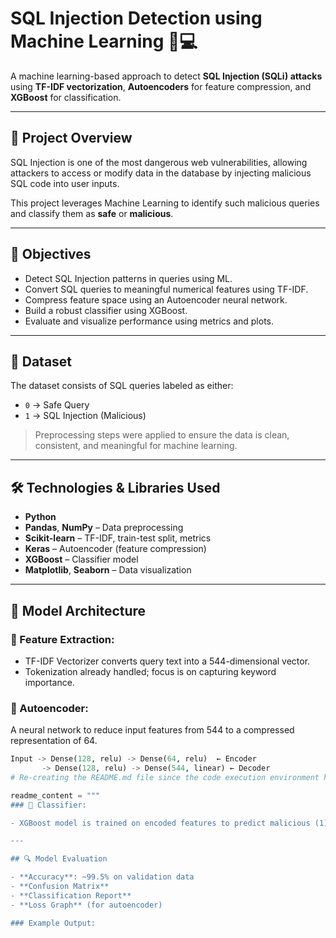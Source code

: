 # SQL Injection Detection using Machine Learning 🔐💻

A machine learning-based approach to detect **SQL Injection (SQLi) attacks** using **TF-IDF vectorization**, **Autoencoders** for feature compression, and **XGBoost** for classification.

---

## 🧠 Project Overview

SQL Injection is one of the most dangerous web vulnerabilities, allowing attackers to access or modify data in the database by injecting malicious SQL code into user inputs.

This project leverages Machine Learning to identify such malicious queries and classify them as **safe** or **malicious**.

---

## 🚀 Objectives

- Detect SQL Injection patterns in queries using ML.
- Convert SQL queries to meaningful numerical features using TF-IDF.
- Compress feature space using an Autoencoder neural network.
- Build a robust classifier using XGBoost.
- Evaluate and visualize performance using metrics and plots.

---

## 📁 Dataset

The dataset consists of SQL queries labeled as either:
- `0` → Safe Query
- `1` → SQL Injection (Malicious)

> Preprocessing steps were applied to ensure the data is clean, consistent, and meaningful for machine learning.

---

## 🛠️ Technologies & Libraries Used

- **Python**
- **Pandas**, **NumPy** – Data preprocessing
- **Scikit-learn** – TF-IDF, train-test split, metrics
- **Keras** – Autoencoder (feature compression)
- **XGBoost** – Classifier model
- **Matplotlib**, **Seaborn** – Data visualization

---

## 🧪 Model Architecture

### 🔹 Feature Extraction:
- TF-IDF Vectorizer converts query text into a 544-dimensional vector.
- Tokenization already handled; focus is on capturing keyword importance.

### 🔹 Autoencoder:
A neural network to reduce input features from 544 to a compressed representation of 64.

```python
Input -> Dense(128, relu) -> Dense(64, relu)  ← Encoder  
       -> Dense(128, relu) -> Dense(544, linear) ← Decoder
# Re-creating the README.md file since the code execution environment has been reset.

readme_content = """
### 🔹 Classifier:

- XGBoost model is trained on encoded features to predict malicious (1) or safe (0).

---

## 🔍 Model Evaluation

- **Accuracy**: ~99.5% on validation data
- **Confusion Matrix**
- **Classification Report**
- **Loss Graph** (for autoencoder)

### Example Output:
